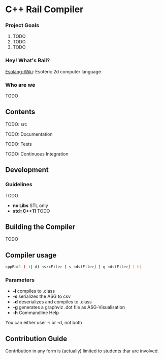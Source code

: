 C++ Rail Compiler
==================================================

### Project Goals
1. TODO
2. TODO
3. TODO


### Hey! What's Rail?
[Esolang-Wiki](http://esolangs.org/wiki/Rail): Esoteric 2d computer language


### Who are we
TODO



Contents
--------------------------------------
TODO: src

TODO: Documentation

TODO: Tests

TODO: Continuous Integration




Development
--------------------------------------
### Guidelines
TODO
- **no Libs** STL only
- **std=C++11** TODO
	


Building the Compiler
--------------------------------------
TODO


Compiler usage
--------------------------------------

```bash
cppRail (-i|-d) <srcFile> [-s <dstFile>] [-g <dstFile>] [-h]
```

### Parameters
- **-i <srcFile>** compiles <srcFile> to .class
- **-s <dstFile>** serializes the ASG to csv
- **-d <srcFile>** deserializes <srcFile> and compiles to .class
- **-g <dstFile>** generates a graphviz .dot file as ASG-Visualisation
- **-h** Commandline Help

You can either user -i or -d, not both



Contribution Guide
--------------------------------------
Contribution in any form is (actually) limited to students thar are involved.







